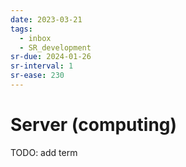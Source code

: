 ```yaml
---
date: 2023-03-21
tags:
  - inbox
  - SR_development
sr-due: 2024-01-26
sr-interval: 1
sr-ease: 230
---
```


# Server (computing)

TODO: add term
